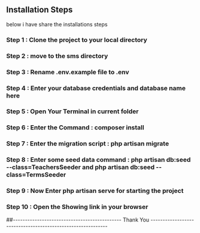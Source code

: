 ## Installation Steps

below i have share the installations steps

### Step 1 : Clone the project to your local directory
### Step 2 : move to the sms directory
### Step 3 : Rename .env.example file to .env
### Step 4 : Enter your database credentials and database name here
### Step 5 : Open Your Terminal in current folder
### Step 6 : Enter the Command : composer install
### Step 7 : Enter the migration script : php artisan migrate
### Step 8 : Enter some seed data command : php artisan db:seed --class=TeachersSeeder and php artisan db:seed --class=TermsSeeder
### Step 9 : Now Enter php artisan serve for starting the project
### Step 10 : Open the Showing link in your browser

##---------------------------------------------  Thank You ------------------------------------------------------------